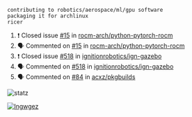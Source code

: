 ```
contributing to robotics/aerospace/ml/gpu software
packaging it for archlinux
ricer
```

<!--START_SECTION:activity-->
1. ❗️ Closed issue [#15](https://github.com/rocm-arch/python-pytorch-rocm/issues/15) in [rocm-arch/python-pytorch-rocm](https://github.com/rocm-arch/python-pytorch-rocm)
2. 🗣 Commented on [#15](https://github.com/rocm-arch/python-pytorch-rocm/issues/15) in [rocm-arch/python-pytorch-rocm](https://github.com/rocm-arch/python-pytorch-rocm)
3. ❗️ Closed issue [#518](https://github.com/ignitionrobotics/ign-gazebo/issues/518) in [ignitionrobotics/ign-gazebo](https://github.com/ignitionrobotics/ign-gazebo)
4. 🗣 Commented on [#518](https://github.com/ignitionrobotics/ign-gazebo/issues/518) in [ignitionrobotics/ign-gazebo](https://github.com/ignitionrobotics/ign-gazebo)
5. 🗣 Commented on [#84](https://github.com/acxz/pkgbuilds/issues/84) in [acxz/pkgbuilds](https://github.com/acxz/pkgbuilds)
<!--END_SECTION:activity-->


![statz](https://github-readme-stats.vercel.app/api?username=acxz&include_all_commits=true&show_icons=true)

[![lngwgez](https://github-readme-stats.vercel.app/api/top-langs/?username=acxz&layout=compact)](https://github.com/acxz/github-readme-stats)


<!--
**acxz/acxz** is a ✨ _special_ ✨ repository because its `README.md` (this file) appears on your GitHub profile.

Here are some ideas to get you started:

- 🔭 I’m currently working on ...
- 🌱 I’m currently learning ...
- 👯 I’m looking to collaborate on ...
- 🤔 I’m looking for help with ...
- 💬 Ask me about ...
- 📫 How to reach me: ...
- 😄 Pronouns: ...
- ⚡ Fun fact: ...
-->
